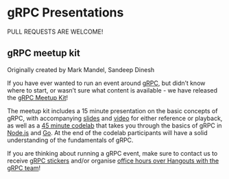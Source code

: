 # gRPC Presentations

PULL REQUESTS ARE WELCOME! 

## gRPC meetup kit

Originally created by Mark Mandel, Sandeep Dinesh

If you have ever wanted to run an event around [gRPC](http://grpc.io/), but didn’t know where to start, or wasn’t sure what content is available - we have released the [gRPC Meetup Kit](https://github.com/grpc-ecosystem/meetup-kit)!

The meetup kit includes a 15 minute presentation on the basic concepts of gRPC, with accompanying [slides](https://docs.google.com/presentation/d/1dgI09a-_4dwBMLyqfwchvS6iXtbcISQPLAXL6gSYOcc/edit?usp=sharing) and [video](https://www.youtube.com/watch?v=UVsIfSfS6I4) for either reference or playback, as well as a [45 minute codelab](https://codelabs.developers.google.com/codelabs/cloud-grpc/index.html) that takes you through the basics of gRPC in [Node.js](https://nodejs.org/) and [Go](https://golang.org/). At the end of the codelab participants will have a solid understanding of the fundamentals of gRPC.

If you are thinking about running a gRPC event, make sure to contact us to receive [gRPC stickers](https://goo.gl/forms/C3TCtFdobz4ippty2) and/or organise [office hours over Hangouts with the gRPC team](https://goo.gl/forms/pvxNwWExr5ApbNst2)!


